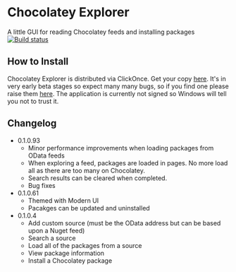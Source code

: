 Chocolatey Explorer
==================
A little GUI for reading Chocolatey feeds and installing packages
[![Build status](https://ci.appveyor.com/api/projects/status/r3h6ou8b8doydef2)](https://ci.appveyor.com/project/james-dibble/chocolateyexplorer)

How to Install
------------------
Chocolatey Explorer is distributed via ClickOnce.  Get your copy [here](http://chocolatey-explorer.jdibble.co.uk/ChocolateyExplorer.application).  It's in very early beta stages so expect many many bugs, so if you find one please raise them [here](https://github.com/james-dibble/ChocolateyExplorer/issues).  The application is currently not signed so Windows will tell you not to trust it.

Changelog
---------
* 0.1.0.93
    + Minor performance improvements when loading packages from OData feeds
    + When exploring a feed, packages are loaded in pages.  No more load all as there
      are too many on Chocolatey.
    + Search results can be cleared when completed.
    + Bug fixes
* 0.1.0.61
    + Themed with Modern UI
    + Pacakges can be updated and uninstalled
* 0.1.0.4
    + Add custom source (must be the OData address but can be based upon a Nuget feed)
    + Search a source
    + Load all of the packages from a source
    + View package information
    + Install a Chocolatey package